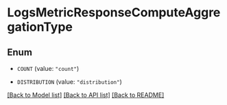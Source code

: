 # LogsMetricResponseComputeAggregationType

## Enum


* `COUNT` (value: `"count"`)

* `DISTRIBUTION` (value: `"distribution"`)


[[Back to Model list]](../README.md#documentation-for-models) [[Back to API list]](../README.md#documentation-for-api-endpoints) [[Back to README]](../README.md)


